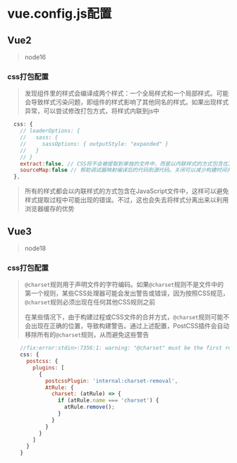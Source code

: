 # vue.config.js配置

## Vue2

> node16

### css打包配置

> 发现组件里的样式会编译成两个样式：一个全局样式和一个局部样式。可能会导致样式污染问题，即组件的样式影响了其他同名的样式。如果出现样式异常，可以尝试修改打包方式，将样式内联到js中

```js
  css: {
    // loaderOptions: {
    //   sass: {
    //     sassOptions: { outputStyle: "expanded" }
    //   }
    // }
    extract:false, // CSS将不会被提取到单独的文件中，而是以内联样式的方式包含在JavaScript文件中。
    sourceMap:false // 帮助调试器映射编译后的代码到源代码。关闭可以减少构建时间并减少文件大小
  },
```

> 所有的样式都会以内联样式的方式包含在JavaScript文件中，这样可以避免样式提取过程中可能出现的错误。不过，这也会失去将样式分离出来以利用浏览器缓存的优势

## Vue3

> node18

### css打包配置

> `@charset`规则用于声明文件的字符编码。如果`@charset`规则不是文件中的第一个规则，某些CSS处理器可能会发出警告或错误，因为按照CSS规范，`@charset`规则必须出现在任何其他CSS规则之前
>
> 在某些情况下，由于构建过程或CSS文件的合并方式，`@charset`规则可能不会出现在正确的位置，导致构建警告。通过上述配置，PostCSS插件会自动移除所有的`@charset`规则，从而避免这些警告

```js
    //fix:error:stdin>:7356:1: warning: "@charset" must be the first rule in the file
    css: {
      postcss: {
        plugins: [
          {
            postcssPlugin: 'internal:charset-removal',
            AtRule: {
              charset: (atRule) => {
                if (atRule.name === 'charset') {
                  atRule.remove();
                }
              }
            }
          }
        ]
      }
    }
```

